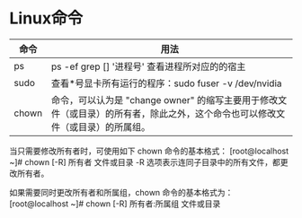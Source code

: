 Linux命令
========
命令|用法|
----|----
ps|ps -ef grep [] '进程号' 查看进程所对应的的宿主
sudo|查看*号显卡所有运行的程序：sudo fuser -v /dev/nvidia
chown| 命令，可以认为是 "change owner" 的缩写主要用于修改文件（或目录）的所有者，除此之外，这个命令也可以修改文件（或目录）的所属组。

当只需要修改所有者时，可使用如下 chown 命令的基本格式：
[root@localhost ~]# chown [-R] 所有者 文件或目录
-R 选项表示连同子目录中的所有文件，都更改所有者。

如果需要同时更改所有者和所属组，chown 命令的基本格式为：
[root@localhost ~]# chown [-R] 所有者:所属组 文件或目录
